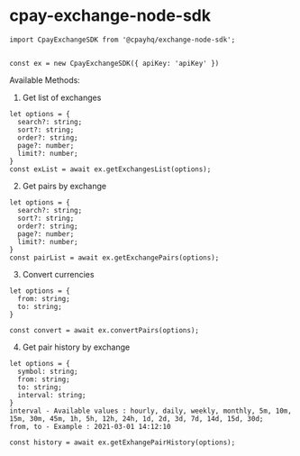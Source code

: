 # cpay-exchange-node-sdk

```
import CpayExchangeSDK from '@cpayhq/exchange-node-sdk';


const ex = new CpayExchangeSDK({ apiKey: 'apiKey' })
```

Available Methods:

1. Get list of exchanges

```
let options = {
  search?: string;
  sort?: string;
  order?: string;
  page?: number;
  limit?: number;
}
const exList = await ex.getExchangesList(options);
```

2. Get pairs by exchange

```
let options = {
  search?: string;
  sort?: string;
  order?: string;
  page?: number;
  limit?: number;
}
const pairList = await ex.getExchangePairs(options);
```

3. Convert currencies

```
let options = {
  from: string;
  to: string;
}

const convert = await ex.convertPairs(options);
```

4. Get pair history by exchange

```
let options = {
  symbol: string;
  from: string;
  to: string;
  interval: string;
}
interval - Available values : hourly, daily, weekly, monthly, 5m, 10m, 15m, 30m, 45m, 1h, 5h, 12h, 24h, 1d, 2d, 3d, 7d, 14d, 15d, 30d;
from, to - Example : 2021-03-01 14:12:10

const history = await ex.getExhangePairHistory(options);
```
